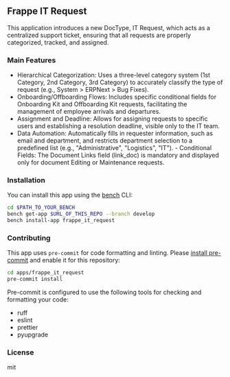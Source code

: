 ## Frappe IT Request

This application introduces a new DocType, IT Request, which acts as a centralized support ticket, ensuring that all requests are properly categorized, tracked, and assigned.

### Main Features

- Hierarchical Categorization: Uses a three-level category system (1st Category, 2nd Category, 3rd Category) to accurately classify the type of request (e.g., System > ERPNext > Bug Fixes).
- Onboarding/Offboarding Flows: Includes specific conditional fields for Onboarding Kit and Offboarding Kit requests, facilitating the management of employee arrivals and departures.
- Assignment and Deadline: Allows for assigning requests to specific users and establishing a resolution deadline, visible only to the IT team.
- Data Automation: Automatically fills in requester information, such as email and department, and restricts department selection to a predefined list (e.g., "Administrative", "Logistics", "IT"). - Conditional Fields: The Document Links field (link_doc) is mandatory and displayed only for document Editing or Maintenance requests.

### Installation

You can install this app using the [bench](https://github.com/frappe/bench) CLI:

```bash
cd $PATH_TO_YOUR_BENCH
bench get-app $URL_OF_THIS_REPO --branch develop
bench install-app frappe_it_request
```

### Contributing

This app uses `pre-commit` for code formatting and linting. Please [install pre-commit](https://pre-commit.com/#installation) and enable it for this repository:

```bash
cd apps/frappe_it_request
pre-commit install
```

Pre-commit is configured to use the following tools for checking and formatting your code:

- ruff
- eslint
- prettier
- pyupgrade

### License

mit
